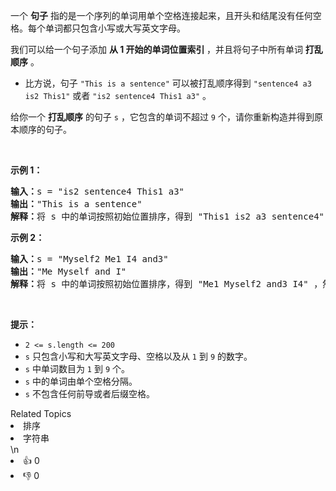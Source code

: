 <p>一个 <strong>句子</strong> 指的是一个序列的单词用单个空格连接起来，且开头和结尾没有任何空格。每个单词都只包含小写或大写英文字母。</p>

<p>我们可以给一个句子添加 <strong>从 1 开始的单词位置索引 </strong>，并且将句子中所有单词 <strong>打乱顺序</strong> 。</p>

<ul>
	<li>比方说，句子 <code>"This is a sentence"</code> 可以被打乱顺序得到 <code>"sentence4 a3 is2 This1"</code> 或者 <code>"is2 sentence4 This1 a3"</code> 。</li>
</ul>

<p>给你一个 <strong>打乱顺序</strong> 的句子 <code>s</code> ，它包含的单词不超过 <code>9</code> 个，请你重新构造并得到原本顺序的句子。</p>

<p> </p>

<p><strong>示例 1：</strong></p>

<pre>
<b>输入：</b>s = "is2 sentence4 This1 a3"
<b>输出：</b>"This is a sentence"
<b>解释：</b>将 s 中的单词按照初始位置排序，得到 "This1 is2 a3 sentence4" ，然后删除数字。
</pre>

<p><strong>示例 2：</strong></p>

<pre>
<b>输入：</b>s = "Myself2 Me1 I4 and3"
<b>输出：</b>"Me Myself and I"
<b>解释：</b>将 s 中的单词按照初始位置排序，得到 "Me1 Myself2 and3 I4" ，然后删除数字。</pre>

<p> </p>

<p><strong>提示：</strong></p>

<ul>
	<li><code>2 <= s.length <= 200</code></li>
	<li><code>s</code> 只包含小写和大写英文字母、空格以及从 <code>1</code> 到 <code>9</code> 的数字。</li>
	<li><code>s</code> 中单词数目为 <code>1</code> 到 <code>9</code> 个。</li>
	<li><code>s</code> 中的单词由单个空格分隔。</li>
	<li><code>s</code> 不包含任何前导或者后缀空格。</li>
</ul>
<div><div>Related Topics</div><div><li>排序</li><li>字符串</li></div></div>\n<div><li>👍 0</li><li>👎 0</li></div>